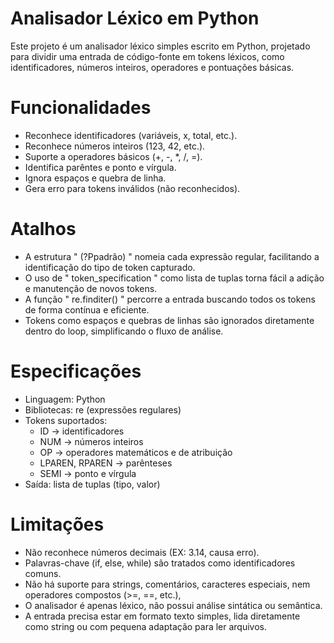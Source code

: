 # Analisador Léxico em Python
  Este projeto é um analisador léxico simples escrito em Python, projetado para dividir uma entrada de código-fonte em tokens léxicos, como identificadores, números inteiros, operadores e pontuações básicas.

# Funcionalidades
  - Reconhece identificadores (variáveis, x, total, etc.).
  - Reconhece números inteiros (123, 42, etc.).
  - Suporte a operadores básicos (+, -, *, /, =).
  - Identifica parêntes e ponto e vírgula.
  - Ignora espaços e quebra de linha.
  - Gera erro para tokens inválidos (não reconhecidos).
  
# Atalhos
  - A estrutura " (?P<TOKEN>padrão) " nomeia cada expressão regular, facilitando a identificação do tipo de token capturado.
  - O uso de " token_specification " como lista de tuplas torna fácil a adição e manutenção de novos tokens.
  - A função " re.finditer() " percorre a entrada buscando todos os tokens de forma contínua e eficiente.
  - Tokens como espaços e quebras de linhas são ignorados diretamente dentro do loop, simplificando o fluxo de análise.

# Especificações
  - Linguagem: Python
  - Bibliotecas: re (expressões regulares)
  - Tokens suportados:
      - ID -> identificadores
      - NUM -> números inteiros
      - OP -> operadores matemáticos e de atribuição
      - LPAREN, RPAREN -> parênteses
      - SEMI -> ponto e vírgula
  - Saída: lista de tuplas (tipo, valor)

# Limitações
  - Não reconhece números decimais (EX: 3.14, causa erro).
  - Palavras-chave (if, else, while) são tratados como identificadores comuns.
  - Não há suporte para strings, comentários, caracteres especiais, nem operadores compostos (>=, ==, etc.),
  - O analisador é apenas léxico, não possui análise sintática ou semântica.
  - A entrada precisa estar em formato texto simples, lida diretamente como string ou com pequena adaptação para ler arquivos.

